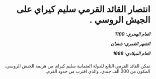 <h1 dir="rtl">انتصار القائد القرمي سليم كيراي على الجيش الروسي .</h1>

<h5 dir="rtl">العام الهجري:  1100

الشهر القمري: شعبان

العام الميلادي: 1689</h5>

<p dir="rtl">تمكن القائد القرمي التابع للدولة العثمانية سليم كيراي من هزيمة الجيش الروسي، المكون من 300 ألف جندي، والذي اقترب من حدود القرم.</p></br>
